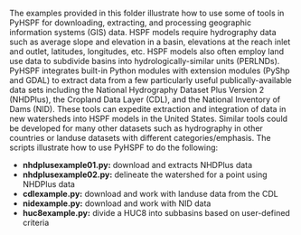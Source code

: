 The examples provided in this folder illustrate how to use some of tools in PyHSPF for downloading, extracting, and processing geographic information systems (GIS) data. HSPF models require hydrography data such as average slope and elevation in a basin, elevations at the reach inlet and outlet, latitudes, longitudes, etc. HSPF models also often employ land use data to subdivide basins into hydrologically-similar units (PERLNDs). PyHSPF integrates built-in Python modules with extension modules (PyShp and GDAL) to extract data from a few particularly useful publically-available data sets including the National Hydrography Dataset Plus Version 2 (NHDPlus), the Cropland Data Layer (CDL), and the National Inventory of Dams (NID). These tools can expedite extraction and integration of data in new watersheds into HSPF models in the United States. Similar tools could be developed for many other datasets such as hydrography in other countries or landuse datasets with different categories/emphasis. The scripts illustrate how to use PyHSPF to do the following:

- **nhdplusexample01.py:** download and extracts NHDPlus data
- **nhdplusexample02.py:** delineate the watershed for a point using NHDPlus data
- **cdlexample.py:**       download and work with landuse data from the CDL
- **nidexample.py:**       download and work with NID data
- **huc8example.py:**      divide a HUC8 into subbasins based on user-defined criteria

